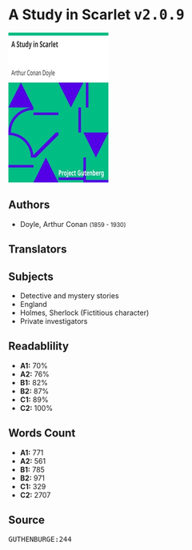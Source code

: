 # A Study in Scarlet <kbd>v2.0.9</kbd>

![](./cover.medium.jpg "")

## Authors


 - Doyle, Arthur Conan <small>(1859 - 1930)</small>

## Translators



## Subjects


 - Detective and mystery stories
 - England
 - Holmes, Sherlock (Fictitious character)
 - Private investigators

## Readablility


 - **A1:** 70%
 - **A2:** 76%
 - **B1:** 82%
 - **B2:** 87%
 - **C1:** 89%
 - **C2:** 100%

## Words Count


 - **A1:** 771
 - **A2:** 561
 - **B1:** 785
 - **B2:** 971
 - **C1:** 329
 - **C2:** 2707

## Source


<kbd>GUTHENBURGE:244</kbd>
